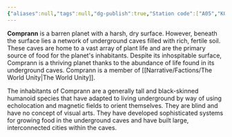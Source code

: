 ```yaml
---
{"aliases":null,"tags":null,"dg-publish":true,"Station code":["A05","K06"],"Universal Name":"","permalink":"/narrative/locations/worlds/comprann/","dgPassFrontmatter":true}
---
```


**Comprann** is a barren planet with a harsh, dry surface. However, beneath the surface lies a network of underground caves filled with rich, fertile soil. These caves are home to a vast array of plant life and are the primary source of food for the planet's inhabitants. Despite its inhospitable surface, Comprann is a thriving planet thanks to the abundance of life found in its underground caves. Comprann is a member of [[Narrative/Factions/The World Unity\|The World Unity]].

The inhabitants of Comprann are a generally tall and black-skinned humanoid species that have adapted to living underground by way of using echolocation and magnetic fields to orient themselves. They are blind and have no concept of visual arts. They have developed sophisticated systems for growing food in the underground caves and have built large, interconnected cities within the caves.



